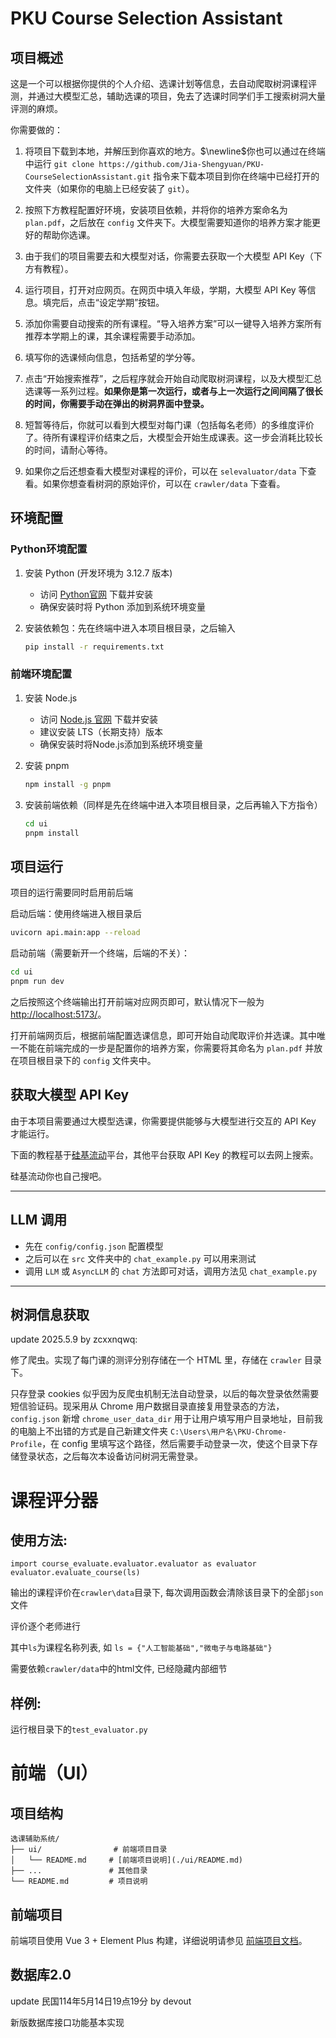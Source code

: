 # PKU Course Selection Assistant

## 项目概述

这是一个可以根据你提供的个人介绍、选课计划等信息，去自动爬取树洞课程评测，并通过大模型汇总，辅助选课的项目，免去了选课时同学们手工搜索树洞大量评测的麻烦。

你需要做的：

1. 将项目下载到本地，并解压到你喜欢的地方。$\newline$你也可以通过在终端中运行 `git clone https://github.com/Jia-Shengyuan/PKU-CourseSelectionAssistant.git` 指令来下载本项目到你在终端中已经打开的文件夹（如果你的电脑上已经安装了 `git`）。

2. 按照下方教程配置好环境，安装项目依赖，并将你的培养方案命名为 `plan.pdf`，之后放在 `config` 文件夹下。大模型需要知道你的培养方案才能更好的帮助你选课。

3. 由于我们的项目需要去和大模型对话，你需要去获取一个大模型 API Key（下方有教程）。

4. 运行项目，打开对应网页。在网页中填入年级，学期，大模型 API Key 等信息。填完后，点击“设定学期”按钮。

5. 添加你需要自动搜索的所有课程。“导入培养方案”可以一键导入培养方案所有推荐本学期上的课，其余课程需要手动添加。

6. 填写你的选课倾向信息，包括希望的学分等。

7. 点击“开始搜索推荐”，之后程序就会开始自动爬取树洞课程，以及大模型汇总选课等一系列过程。**如果你是第一次运行，或者与上一次运行之间间隔了很长的时间，你需要手动在弹出的树洞界面中登录。**

8. 短暂等待后，你就可以看到大模型对每门课（包括每名老师）的多维度评价了。待所有课程评价结束之后，大模型会开始生成课表。这一步会消耗比较长的时间，请耐心等待。

9. 如果你之后还想查看大模型对课程的评价，可以在 `selevaluator/data` 下查看。如果你想查看树洞的原始评价，可以在 `crawler/data` 下查看。

## 环境配置

### Python环境配置
1. 安装 Python (开发环境为 3.12.7 版本)
   - 访问 [Python官网](https://www.python.org/) 下载并安装
   - 确保安装时将 Python 添加到系统环境变量

2. 安装依赖包：先在终端中进入本项目根目录，之后输入
   ```bash
   pip install -r requirements.txt
   ```

### 前端环境配置
1. 安装 Node.js
   - 访问 [Node.js 官网](https://nodejs.org/) 下载并安装
   - 建议安装 LTS（长期支持）版本
   - 确保安装时将Node.js添加到系统环境变量

2. 安装 pnpm
   ```bash
   npm install -g pnpm
   ```

3. 安装前端依赖（同样是先在终端中进入本项目根目录，之后再输入下方指令）
   ```bash
   cd ui
   pnpm install
   ```

## 项目运行

项目的运行需要同时启用前后端

启动后端：使用终端进入根目录后
```bash
uvicorn api.main:app --reload
```

启动前端（需要新开一个终端，后端的不关）：
```bash
cd ui
pnpm run dev
```

之后按照这个终端输出打开前端对应网页即可，默认情况下一般为 [http://localhost:5173/](http://localhost:5173/)。

打开前端网页后，根据前端配置选课信息，即可开始自动爬取评价并选课。其中唯一不能在前端完成的一步是配置你的培养方案，你需要将其命名为 `plan.pdf` 并放在项目根目录下的 `config` 文件夹中。

## 获取大模型 API Key

由于本项目需要通过大模型选课，你需要提供能够与大模型进行交互的 API Key 才能运行。

下面的教程基于[硅基流动](https://siliconflow.cn/)平台，其他平台获取 API Key 的教程可以去网上搜索。

硅基流动你也自己搜吧。

------

## LLM 调用

- 先在 `config/config.json` 配置模型
- 之后可以在 `src` 文件夹中的 `chat_example.py` 可以用来测试
- 调用 `LLM` 或 `AsyncLLM` 的 `chat` 方法即可对话，调用方法见 `chat_example.py`

-------

## 树洞信息获取

update 2025.5.9 by zcxxnqwq:

修了爬虫。实现了每门课的测评分别存储在一个 HTML 里，存储在 `crawler` 目录下。

只存登录 cookies 似乎因为反爬虫机制无法自动登录，以后的每次登录依然需要短信验证码。现采用从 Chrome 用户数据目录直接复用登录态的方法，`config.json` 新增 `chrome_user_data_dir` 用于让用户填写用户目录地址，目前我的电脑上不出错的方式是自己新建文件夹 `C:\Users\用户名\PKU-Chrome-Profile`，在 config 里填写这个路径，然后需要手动登录一次，使这个目录下存储登录状态，之后每次本设备访问树洞无需登录。

# 课程评分器

## 使用方法:
`import course_evaluate.evaluator.evaluator as evaluator` 
`evaluator.evaluate_course(ls)`

输出的课程评价在`crawler\data`目录下, 每次调用函数会清除该目录下的全部`json`文件

评价逐个老师进行

其中`ls`为课程名称列表, 如 `ls = {"人工智能基础","微电子与电路基础"}`

需要依赖`crawler/data`中的html文件, 已经隐藏内部细节
## 样例:
运行根目录下的`test_evaluator.py`


# 前端（UI）

## 项目结构
```
选课辅助系统/
├── ui/                # 前端项目目录
│   └── README.md     # [前端项目说明](./ui/README.md)
├── ...               # 其他目录
└── README.md         # 项目说明
```

## 前端项目
前端项目使用 Vue 3 + Element Plus 构建，详细说明请参见 [前端项目文档](./ui/README.md)。

## 数据库2.0

update 民国114年5月14日19点19分 by devout

新版数据库接口功能基本实现